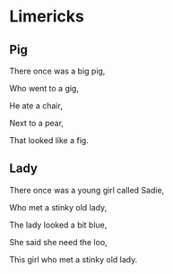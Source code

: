# **Limericks**

Pig
-
There once was a big pig,

 Who went to a gig,
 
 He ate a chair,
 
 Next to a pear,
 
 That looked like a fig.

Lady
-
There once was a young girl called Sadie,

Who met a stinky old lady,

The lady looked a bit blue,

She said she need the loo,

This girl who met a stinky old lady.

